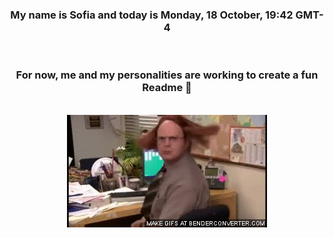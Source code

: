 


<div align="center">
<h3 >My name is Sofia and today is Monday, 18 October, 19:42 GMT-4</h3><br>
<h3 >For now, me and my personalities are working to create a fun Readme 👋
</h3><br>
<img src='img/dwight.gif' alt='working...'/>
</div>
